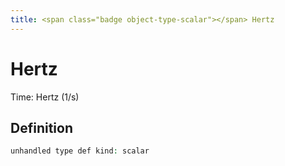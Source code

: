 ```yaml
---
title: <span class="badge object-type-scalar"></span> Hertz
---
```

# <span class="badge object-type-scalar"></span> Hertz

Time: Hertz (1/s)

## Definition

```php
unhandled type def kind: scalar
```
